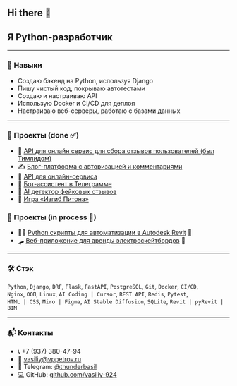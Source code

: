 ## Hi there 👋

## Я Python-разработчик

---

### 🧰 Навыки

- Создаю бэкенд на Python, используя Django  
- Пишу чистый код, покрываю автотестами  
- Создаю и настраиваю API  
- Использую Docker и CI/CD для деплоя  
- Настраиваю веб-серверы, работаю с базами данных  

---

### 🚀 Проекты (done ✅)
- 🗽 [API для онлайн сервис для сбора отзывов пользователей (был Тимлидом)](https://github.com/vasiliy-924/api-yamdb)
- ✍️ [Блог-платформа с авторизацией и комментариями](https://github.com/vasiliy-924/django-sprint4)  
- 📡 [API для онлайн-сервиса](https://github.com/vasiliy-924/api-final-yatube)  
- 🤖 [Бот-ассистент в Телеграмме](https://github.com/vasiliy-924/homework-bot)  
- 🧠 [AI детектор фейковых отзывов](https://github.com/vasiliy-924/ai-fake-reviews-detector)  
- 🐍 [Игра «Изгиб Питона»](https://github.com/vasiliy-924/the_snake)  

### 🚀 Проекты (in process 🔄)
- 👷‍♂️ [Python скрипты для автоматизации в Autodesk Revit](https://github.com/vasiliy-924/WasArchTools_forRevit)  🔄
- 🛹 [Веб-приложение для аренды электроскейтбордов](https://github.com/vasiliy-924/SkateGo_web-project)  🔄

---

### 🛠️ Стэк

`Python`, `Django`, `DRF`, `Flask`, `FastAPI`, `PostgreSQL`, `Git`, `Docker`, `CI/CD`,  
`Nginx`, `ООП`, `Linux`, `AI Coding | Cursor`, `REST API`, `Redis`, `Pytest`,  
`HTML | CSS`, `Miro | Figma`, `AI Stable Diffusion`, `SQLite`, `Revit | pyRevit | BIM`

---

### 📬 Контакты

- 📞 +7 (937) 380-47-94  
- 📧 vasiliy@vppetrov.ru  
- 💬 Telegram: [@thunderbasil](https://t.me/thunderbasil)  
- 💻 GitHub: [github.com/vasiliy-924](https://github.com/vasiliy-924)
